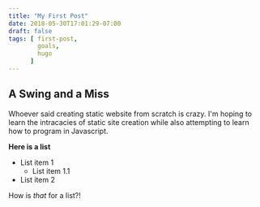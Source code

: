 ```yaml
---
title: "My First Post"
date: 2018-05-30T17:01:29-07:00
draft: false
tags: [ first-post,
        goals,
        hugo
      ]
---
```


## A Swing and a Miss

Whoever said creating static website from scratch is crazy. I'm hoping to learn the intracacies of static site creation while also attempting to learn how to program in Javascript.

**Here is a list**

* List item 1
  * List item 1.1
* List item 2

How is *that* for a list?!